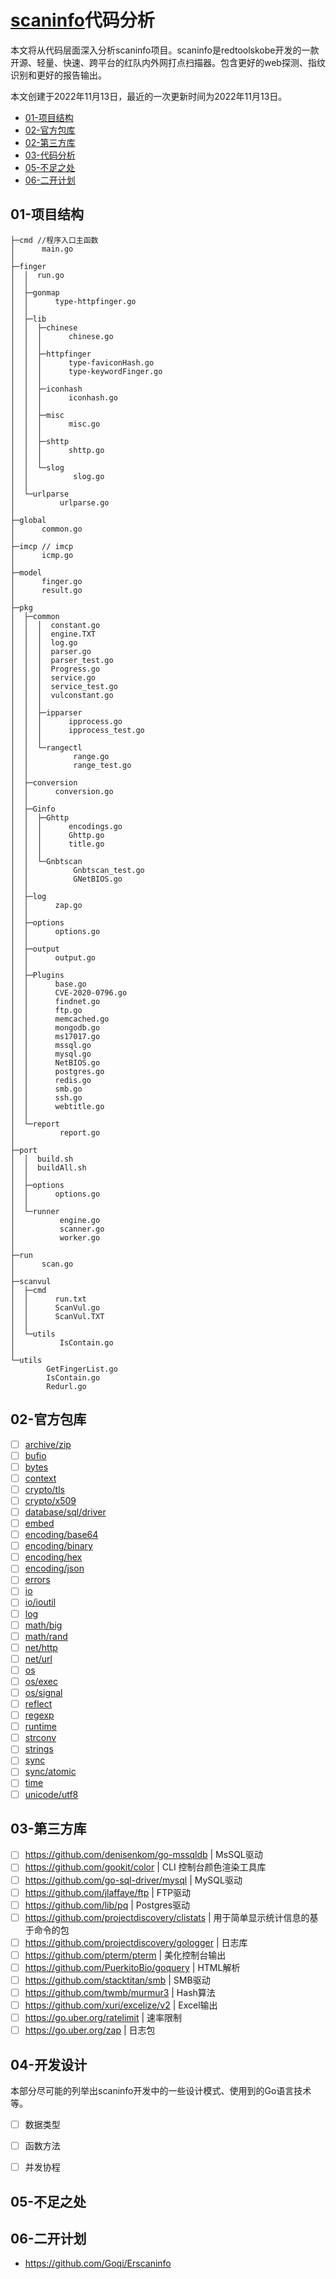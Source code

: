 # [scaninfo](https://github.com/redtoolskobe/scaninfo)代码分析

本文将从代码层面深入分析scaninfo项目。scaninfo是redtoolskobe开发的一款开源、轻量、快速、跨平台的红队内外网打点扫描器。包含更好的web探测、指纹识别和更好的报告输出。

本文创建于2022年11月13日，最近的一次更新时间为2022年11月13日。

- [01-项目结构]()
- [02-官方包库]()
- [02-第三方库]()
- [03-代码分析]()
- [05-不足之处]()
- [06-二开计划]()

## 01-项目结构

```
├─cmd //程序入口主函数
│      main.go
│      
├─finger
│  │  run.go
│  │  
│  ├─gonmap
│  │      type-httpfinger.go
│  │      
│  ├─lib
│  │  ├─chinese
│  │  │      chinese.go
│  │  │      
│  │  ├─httpfinger
│  │  │      type-faviconHash.go
│  │  │      type-keywordFinger.go
│  │  │      
│  │  ├─iconhash
│  │  │      iconhash.go
│  │  │      
│  │  ├─misc
│  │  │      misc.go
│  │  │      
│  │  ├─shttp
│  │  │      shttp.go
│  │  │      
│  │  └─slog
│  │          slog.go
│  │          
│  └─urlparse
│          urlparse.go
│          
├─global
│      common.go
│      
├─imcp // imcp
│      icmp.go
│          
├─model
│      finger.go
│      result.go
│      
├─pkg
│  ├─common
│  │  │  constant.go
│  │  │  engine.TXT
│  │  │  log.go
│  │  │  parser.go
│  │  │  parser_test.go
│  │  │  Progress.go
│  │  │  service.go
│  │  │  service_test.go
│  │  │  vulconstant.go
│  │  │  
│  │  ├─ipparser
│  │  │      ipprocess.go
│  │  │      ipprocess_test.go
│  │  │      
│  │  └─rangectl
│  │          range.go
│  │          range_test.go
│  │          
│  ├─conversion
│  │      conversion.go
│  │      
│  ├─Ginfo
│  │  ├─Ghttp
│  │  │      encodings.go
│  │  │      Ghttp.go
│  │  │      title.go
│  │  │      
│  │  └─Gnbtscan
│  │          Gnbtscan_test.go
│  │          GNetBIOS.go
│  │          
│  ├─log
│  │      zap.go
│  │      
│  ├─options
│  │      options.go
│  │      
│  ├─output
│  │      output.go
│  │      
│  ├─Plugins
│  │      base.go
│  │      CVE-2020-0796.go
│  │      findnet.go
│  │      ftp.go
│  │      memcached.go
│  │      mongodb.go
│  │      ms17017.go
│  │      mssql.go
│  │      mysql.go
│  │      NetBIOS.go
│  │      postgres.go
│  │      redis.go
│  │      smb.go
│  │      ssh.go
│  │      webtitle.go
│  │      
│  └─report
│          report.go
│          
├─port
│  │  build.sh
│  │  buildAll.sh
│  │  
│  ├─options
│  │      options.go
│  │      
│  └─runner
│          engine.go
│          scanner.go
│          worker.go
│          
├─run
│      scan.go
│      
├─scanvul
│  ├─cmd
│  │      run.txt
│  │      ScanVul.go
│  │      ScanVul.TXT
│  │      
│  └─utils
│          IsContain.go
│          
└─utils
        GetFingerList.go
        IsContain.go
        Redurl.go
```

## 02-官方包库

- [ ] [archive/zip](https://pkg.go.dev/archive/zip)
- [ ] [bufio](https://pkg.go.dev/bufio)
- [ ] [bytes](https://pkg.go.dev/bytes)
- [ ] [context](https://pkg.go.dev/context)
- [ ] [crypto/tls](https://pkg.go.dev/crypto/tls)
- [ ] [crypto/x509](https://pkg.go.dev/crypto/x509)
- [ ] [database/sql/driver](https://pkg.go.dev/database/sql/driver)
- [ ] [embed](https://pkg.go.dev/embed)
- [ ] [encoding/base64](https://pkg.go.dev/encoding/base64)
- [ ] [encoding/binary](https://pkg.go.dev/encoding/binary)
- [ ] [encoding/hex](https://pkg.go.dev/encoding/hex)
- [ ] [encoding/json](https://pkg.go.dev/encoding/json)
- [ ] [errors](https://pkg.go.dev/errors)
- [ ] [io](https://pkg.go.dev/io)
- [ ] [io/ioutil](https://pkg.go.dev/io/ioutil)
- [ ] [log](https://pkg.go.dev/log)
- [ ] [math/big](https://pkg.go.dev/math/big)
- [ ] [math/rand](https://pkg.go.dev/math/rand)
- [ ] [net/http](https://pkg.go.dev/net/http)
- [ ] [net/url](https://pkg.go.dev/net/url)
- [ ] [os](https://pkg.go.dev/os)
- [ ] [os/exec](https://pkg.go.dev/os/exec)
- [ ] [os/signal](https://pkg.go.dev/os/signal)
- [ ] [reflect](https://pkg.go.dev/reflect)
- [ ] [regexp](https://pkg.go.dev/regexp)
- [ ] [runtime](https://pkg.go.dev/runtime)
- [ ] [strconv](https://pkg.go.dev/strconv)
- [ ] [strings](https://pkg.go.dev/strings)
- [ ] [sync](https://pkg.go.dev/sync)
- [ ] [sync/atomic](https://pkg.go.dev/sync/atomic)
- [ ] [time](https://pkg.go.dev/time)
- [ ] [unicode/utf8](https://pkg.go.dev/unicode/utf8)

## 03-第三方库

- [ ] https://github.com/denisenkom/go-mssqldb | MsSQL驱动
- [ ] https://github.com/gookit/color | CLI 控制台颜色渲染工具库
- [ ] https://github.com/go-sql-driver/mysql | MySQL驱动
- [ ] https://github.com/jlaffaye/ftp | FTP驱动
- [ ] https://github.com/lib/pq | Postgres驱动
- [ ] https://github.com/projectdiscovery/clistats | 用于简单显示统计信息的基于命令的包
- [ ] https://github.com/projectdiscovery/gologger | 日志库
- [ ] https://github.com/pterm/pterm | 美化控制台输出
- [ ] https://github.com/PuerkitoBio/goquery | HTML解析
- [ ] https://github.com/stacktitan/smb | SMB驱动
- [ ] https://github.com/twmb/murmur3 | Hash算法
- [ ] https://github.com/xuri/excelize/v2 | Excel输出
- [ ] https://go.uber.org/ratelimit | 速率限制
- [ ] https://go.uber.org/zap | 日志包

## 04-开发设计

本部分尽可能的列举出scaninfo开发中的一些设计模式、使用到的Go语言技术等。

- [ ] 数据类型

- [ ] 函数方法
- [ ] 并发协程

## 05-不足之处

## 06-二开计划

- https://github.com/Goqi/Erscaninfo